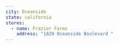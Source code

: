```yaml
---
city: Oceanside
state: california
stores:
  - name: Frazier Farms
    address: "1820 Oceanside Boulevard "
---
```


